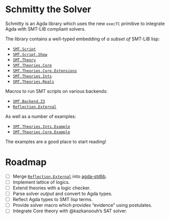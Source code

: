 # Schmitty the Solver

Schmitty is an Agda library which uses the new `execTC` primitive to integrate Agda with SMT-LIB compliant solvers.

The library contains a well-typed embedding of *a subset of* SMT-LIB lisp:

- [`SMT.Script`][SMT.Script]
- [`SMT.Script.Show`][SMT.Script.Show]
- [`SMT.Theory`][SMT.Theory]
- [`SMT.Theories.Core`][SMT.Theories.Core]
- [`SMT.Theories.Core.Extensions`][SMT.Theories.Core.Extensions]
- [`SMT.Theories.Ints`][SMT.Theories.Ints]
- [`SMT.Theories.Reals`][SMT.Theories.Reals]

Macros to run SMT scripts on various backends:

- [`SMT.Backend.Z3`][SMT.Backend.Z3]
- [`Reflection.External`][Reflection.External]

As well as a number of examples:

- [`SMT.Theories.Ints.Example`][SMT.Theories.Ints.Example]
- [`SMT.Theories.Core.Example`][SMT.Theories.Core.Example]

The examples are a good place to start reading!

# Roadmap

- [ ] Merge [`Reflection.External`][Reflection.External] into [agda-stdlib][agda-stdlib].
- [ ] Implement lattice of logics.
- [ ] Extend theories with a logic checker.
- [ ] Parse solver *output* and convert to Agda types.
- [ ] Reflect Agda types to SMT lisp terms.
- [ ] Provide solver macro which provides “evidence” using postulates.
- [ ] Integrate Core theory with @kazkansouh’s SAT solver.

[SMT.Theory]: https://wenkokke.github.io/schmitty/SMT.Theory.html
[SMT.Theories.Core]: https://wenkokke.github.io/schmitty/SMT.Theories.Core.html
[SMT.Theories.Core.Extensions]: https://wenkokke.github.io/schmitty/SMT.Theories.Core.Extensions.html
[SMT.Theories.Core.Example]: https://wenkokke.github.io/schmitty/SMT.Theories.Core.Example.html
[SMT.Theories.Ints]: https://wenkokke.github.io/schmitty/SMT.Theories.Ints.html
[SMT.Theories.Ints.Example]: https://wenkokke.github.io/schmitty/SMT.Theories.Ints.Example.html
[SMT.Theories.Reals]: https://wenkokke.github.io/schmitty/SMT.Theories.Reals.html
[SMT.Script]: https://wenkokke.github.io/schmitty/SMT.Script.html
[SMT.Script.Show]: https://wenkokke.github.io/schmitty/SMT.Script.Show.html
[SMT.Backend.Z3]: https://wenkokke.github.io/schmitty/SMT.Backend.Z3.html
[Reflection.External]: https://wenkokke.github.io/schmitty/Reflection.External.html
[agda-stdlib]: https://github.com/agda/agda-stdlib

